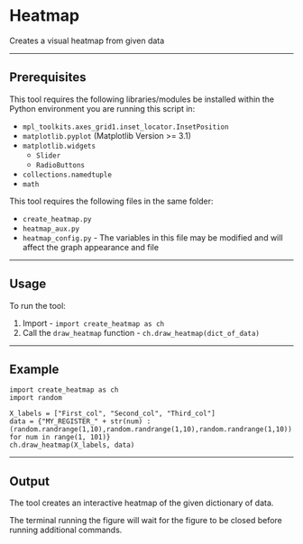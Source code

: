 # Heatmap
Creates a visual heatmap from given data

----------------------
Prerequisites
----------------------
This tool requires the following libraries/modules be installed within the Python
environment you are running this script in:
* `mpl_toolkits.axes_grid1.inset_locator.InsetPosition`
* `matplotlib.pyplot` (Matplotlib Version >= 3.1)
* `matplotlib.widgets`
   * `Slider`
   * `RadioButtons`
* `collections.namedtuple`
* `math`

This tool requires the following files in the same folder:
* `create_heatmap.py`
* `heatmap_aux.py`
* `heatmap_config.py` - The variables in this file may be modified and will affect the graph appearance and file


----------------------
Usage
----------------------
To run the tool:
1. Import - 
`import create_heatmap as ch`
2. Call the `draw_heatmap` function -
`ch.draw_heatmap(dict_of_data)`


----------------------
Example
----------------------
```
import create_heatmap as ch
import random

X_labels = ["First_col", "Second_col", "Third_col"]
data = {"MY_REGISTER_" + str(num) : (random.randrange(1,10),random.randrange(1,10),random.randrange(1,10)) for num in range(1, 101)}
ch.draw_heatmap(X_labels, data)
```

---------------------
Output
----------------------
The tool creates an interactive heatmap of the given dictionary of data.

The terminal running the figure will wait for the figure to be closed before running additional commands.

